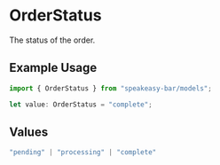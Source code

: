 # OrderStatus

The status of the order.

## Example Usage

```typescript
import { OrderStatus } from "speakeasy-bar/models";

let value: OrderStatus = "complete";
```

## Values

```typescript
"pending" | "processing" | "complete"
```